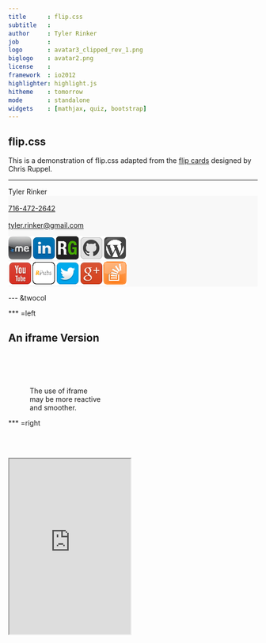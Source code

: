 ```yaml
---
title      : flip.css
subtitle   : 
author     : Tyler Rinker
job        : 
logo       : avatar3_clipped_rev_1.png
biglogo    : avatar2.png
license    : 
framework  : io2012
highlighter: highlight.js
hitheme    : tomorrow
mode       : standalone
widgets    : [mathjax, quiz, bootstrap]
---
```




## flip.css

This is a demonstration of flip.css adapted from the [flip cards](http://css3playground.com/3d-flip-cards/) designed by Chris Ruppel.

---

<div class="flip3D">
            <div class="front">
                <span class="name">Tyler Rinker</span>
            </div>
            <div class="back" style="background:#f8f8f8;">
                <a href="http://trinker.github.io/card/contact" target="_blank"><div class="back-logo"></div></a>
                <div class="back-title"><br><a href="tel:716-472-2642" target="_blank">716-472-2642</a><br><br><a href="mailto:tyler.rinker@gmail.com" target="_blank">tyler.rinker@gmail.com</a></div>
                <p><a target="_blank" href="http://about.me/tylerrinker"><img src="https://github.com/trinker/cv/raw/master/icons/aboutme.png" alt="" /></a><a target="_blank" href="http://www.linkedin.com/pub/tyler-rinker/39/36b/1a0"><img src="https://github.com/trinker/cv/raw/master/icons/linkedin.png" alt="" /></a><a target="_blank" href="https://www.researchgate.net/profile/Tyler_Rinker"><img src="https://github.com/trinker/cv/raw/master/icons/researchgate.png" alt="" /></a><a target="_blank" href="https://github.com/trinker"><img src="https://github.com/trinker/cv/raw/master/icons/github_2.png" alt="" /></a><a target="_blank" href="http://trinkerrstuff.wordpress.com/"><img src="https://github.com/trinker/cv/raw/master/icons/wordpress.png" alt="" /></a><br>
                <a target="_blank" href="http://www.youtube.com/channel/UCOuzoXJpWWOFop7_nlJ5-hw/videos"><img src="https://github.com/trinker/cv/raw/master/icons/youtube.png" alt="" /><a target="_blank" href="http://rpubs.com/trinker"><img src="https://github.com/trinker/cv/raw/master/icons/rpubs.png" alt="" /></a><a target="_blank" href="https://twitter.com/tylerrinker"><img src="https://github.com/trinker/cv/raw/master/icons/twitter.png" alt="" /></a><a target="_blank" href="https://plus.google.com/u/0/107881588921166122909/posts"><img src="https://github.com/trinker/cv/raw/master/icons/google_plus.png" alt="" /></a><a target="_blank" href="http://stackoverflow.com/users/1000343/tyler-rinker"><img src="https://github.com/trinker/cv/raw/master/icons/stackoverflow.png" alt="" /></a>
            </div>
</div>

--- &twocol

*** =left

## An iframe Version ##
</br></br></br></br>
&nbsp;&nbsp;&nbsp;&nbsp;&nbsp;&nbsp;&nbsp;&nbsp;&nbsp;&nbsp;&nbsp;The use of iframe     
&nbsp;&nbsp;&nbsp;&nbsp;&nbsp;&nbsp;&nbsp;&nbsp;&nbsp;&nbsp;&nbsp;may be more reactive     
&nbsp;&nbsp;&nbsp;&nbsp;&nbsp;&nbsp;&nbsp;&nbsp;&nbsp;&nbsp;&nbsp;and smoother.    

*** =right

</br></br>
<iframe src="http://trinker.github.io/card/" width="245" height="355">Your browser does not support iframes.</iframe>


